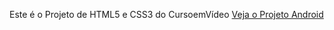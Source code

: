 Este é o Projeto de HTML5 e CSS3 do CursoemVídeo
<a href="https://nicolielesbao.github.io/projeto-android/index.html" target="_blank">Veja o Projeto Android</a>
